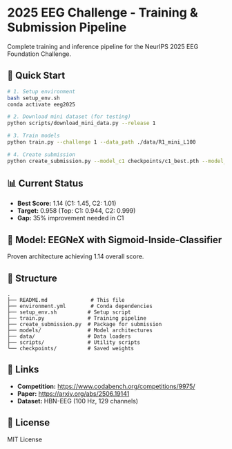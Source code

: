 # 2025 EEG Challenge - Training & Submission Pipeline

Complete training and inference pipeline for the NeurIPS 2025 EEG Foundation Challenge.

## 🎯 Quick Start

```bash
# 1. Setup environment
bash setup_env.sh
conda activate eeg2025

# 2. Download mini dataset (for testing)
python scripts/download_mini_data.py --release 1

# 3. Train models
python train.py --challenge 1 --data_path ./data/R1_mini_L100

# 4. Create submission
python create_submission.py --model_c1 checkpoints/c1_best.pth --model_c2 checkpoints/c2_best.pth
```

## 📊 Current Status

- **Best Score:** 1.14 (C1: 1.45, C2: 1.01)
- **Target:** 0.958 (Top: C1: 0.944, C2: 0.999)
- **Gap:** 35% improvement needed in C1

## 🧠 Model: EEGNeX with Sigmoid-Inside-Classifier

Proven architecture achieving 1.14 overall score.

## 📁 Structure

```
.
├── README.md              # This file
├── environment.yml        # Conda dependencies
├── setup_env.sh          # Setup script
├── train.py              # Training pipeline
├── create_submission.py  # Package for submission
├── models/               # Model architectures
├── data/                 # Data loaders
├── scripts/              # Utility scripts
└── checkpoints/          # Saved weights
```

## 🔗 Links

- **Competition:** https://www.codabench.org/competitions/9975/
- **Paper:** https://arxiv.org/abs/2506.19141
- **Dataset:** HBN-EEG (100 Hz, 129 channels)

## 📜 License

MIT License
